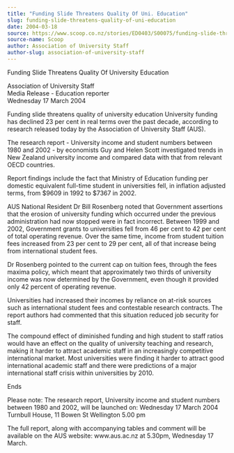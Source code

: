 ```yaml
---
title: "Funding Slide Threatens Quality Of Uni. Education"
slug: funding-slide-threatens-quality-of-uni-education
date: 2004-03-18
source: https://www.scoop.co.nz/stories/ED0403/S00075/funding-slide-threatens-quality-of-uni-education.htm
source-name: Scoop
author: Association of University Staff
author-slug: association-of-university-staff
---
```


<p>Funding Slide Threatens Quality Of University
Education</p>

<p>Association of University Staff<br>Media Release
- Education reporter<br>Wednesday 17 March 2004</p>

<p>Funding
slide threatens quality of university education University
funding has declined 23 per cent in real terms over the past
decade, according to research released today by the
Association of University Staff (AUS).</p>

<p>The research report
- University income and student numbers between 1980 and
2002 - by economists Guy and Helen Scott investigated trends
in New Zealand university income and compared data with that
from relevant OECD countries.</p>

<p>Report findings include the
fact that Ministry of Education funding per domestic
equivalent full-time student in universities fell, in
inflation adjusted terms, from $9609 in 1992 to $7367 in
2002.</p>

<p>AUS National Resident Dr Bill Rosenberg noted that
Government assertions that the erosion of university funding
which occurred under the previous administration had now
stopped were in fact incorrect.  Between 1999 and 2002,
Government grants to universities fell from 46 per cent to
42 per cent of total operating revenue.  Over the same time,
income from student tuition fees increased from 23 per cent
to 29 per cent, all of that increase being from
international student fees.</p>

<p>Dr Rosenberg pointed to the
current cap on tuition fees, through the fees maxima policy,
which meant that approximately two thirds of university
income was now determined by the Government, even though it
provided only 42 percent of operating revenue.<p>
<p>Universities had increased their incomes by reliance on
at-risk sources such as international student fees and
contestable research contracts. The report authors had
commented that this situation reduced job security for
staff.</p>

<p>The compound effect of diminished funding and high
student to staff ratios would have an effect on the quality
of university teaching and research, making it harder to
attract academic staff in an increasingly competitive
international market.  Most universities were finding it
harder to attract good international academic staff and
there were predictions of a major international staff crisis
within universities by 2010.</p>

<p>Ends</p>

<p>Please note: The
research report, University income and student numbers
between 1980 and 2002, will be launched on: Wednesday 17
March 2004 Turnbull House, 11 Bowen St  Wellington 5.00
pm</p>

<p>The full report, along with accompanying tables and
comment will be available on the AUS website: www.aus.ac.nz 
at 5.30pm, Wednesday 17 March.</p>






<!--


